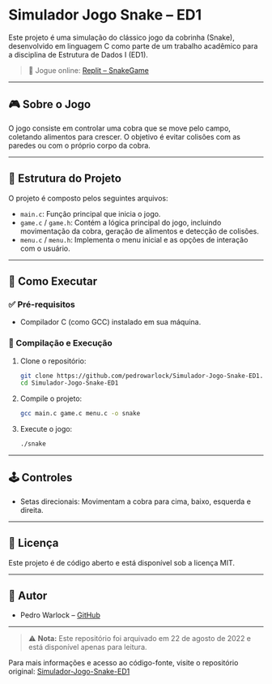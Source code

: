# Simulador Jogo Snake – ED1

Este projeto é uma simulação do clássico jogo da cobrinha (Snake), desenvolvido em linguagem C como parte de um trabalho acadêmico para a disciplina de Estrutura de Dados I (ED1).

> 🔗 Jogue online: [Replit – SnakeGame](https://replit.com/@pedrowarlock/SnakeGame#main.c)

---

## 🎮 Sobre o Jogo

O jogo consiste em controlar uma cobra que se move pelo campo, coletando alimentos para crescer. O objetivo é evitar colisões com as paredes ou com o próprio corpo da cobra.

---

## 🧱 Estrutura do Projeto

O projeto é composto pelos seguintes arquivos:

- `main.c`: Função principal que inicia o jogo.
- `game.c` / `game.h`: Contém a lógica principal do jogo, incluindo movimentação da cobra, geração de alimentos e detecção de colisões.
- `menu.c` / `menu.h`: Implementa o menu inicial e as opções de interação com o usuário.

---

## 🚀 Como Executar

### ✅ Pré-requisitos

- Compilador C (como GCC) instalado em sua máquina.

### 🔧 Compilação e Execução

1. Clone o repositório:

   ```bash
   git clone https://github.com/pedrowarlock/Simulador-Jogo-Snake-ED1.git
   cd Simulador-Jogo-Snake-ED1
   ```

2. Compile o projeto:

   ```bash
   gcc main.c game.c menu.c -o snake
   ```

3. Execute o jogo:

   ```bash
   ./snake
   ```

---

## 🕹️ Controles

- Setas direcionais: Movimentam a cobra para cima, baixo, esquerda e direita.

---

## 📄 Licença

Este projeto é de código aberto e está disponível sob a licença MIT.

---

## 👤 Autor

- Pedro Warlock – [GitHub](https://github.com/pedrowarlock)

---

> ⚠️ **Nota:** Este repositório foi arquivado em 22 de agosto de 2022 e está disponível apenas para leitura.

Para mais informações e acesso ao código-fonte, visite o repositório original: [Simulador-Jogo-Snake-ED1](https://github.com/pedrowarlock/Simulador-Jogo-Snake-ED1)
